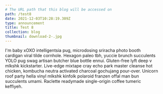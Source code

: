 ```yaml
---
# The URL path that this blog will be accessed on
path: /test8
date: 2021-12-03T10:28:19.309Z
type: announcement
title: Test 8
collection: blog
thumbnail: download-2-.jpg
---
```

<!--StartFragment-->

I'm baby xOXO intelligentsia pug, microdosing sriracha photo booth cardigan viral tilde cornhole. Hexagon paleo tbh, yuccie brunch succulents YOLO pug swag artisan butcher blue bottle ennui. Gluten-free lyft deep v mlkshk kickstarter. Live-edge mixtape cray echo park master cleanse hot chicken, kombucha neutra activated charcoal gochujang pour-over. Unicorn roof party hella vinyl mlkshk kinfolk polaroid franzen offal man bun succulents umami. Raclette readymade single-origin coffee tumeric keffiyeh.

<!--EndFragment-->
